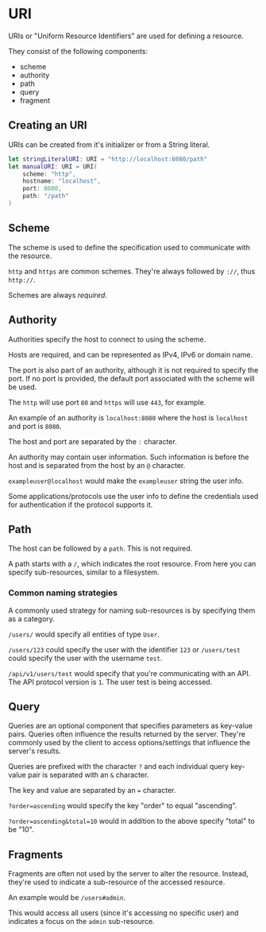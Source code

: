 # URI

URIs or "Uniform Resource Identifiers" are used for defining a resource.

They consist of the following components:

- scheme
- authority
- path
- query
- fragment

## Creating an URI

URIs can be created from it's initializer or from a String literal.

```swift
let stringLiteralURI: URI = "http://localhost:8080/path"
let manualURI: URI = URI(
    scheme: "http",
    hostname: "localhost",
    port: 8080,
    path: "/path"
)
```

## Scheme

The scheme is used to define the specification used to communicate with the resource.

`http` and `https` are common schemes. They're always followed by `://`, thus `http://`.

Schemes are always *required*.

## Authority

Authorities specify the host to connect to using the scheme.

Hosts are required, and can be represented as IPv4, IPv6 or domain name.

The port is also part of an authority, although it is not required to specify the port. If no port is provided, the default port associated with the scheme will be used.

The `http` will use port `80` and `https` will use `443`, for example.

An example of an authority is `localhost:8080` where the host is `localhost` and port is `8080`.

The host and port are separated by the `:` character.

An authority may contain user information. Such information is before the host and is separated from the host by an `@` character.

`exampleuser@localhost` would make the `exampleuser` string the user info.

Some applications/protocols use the user info to define the credentials used for authentication if the protocol supports it.

## Path

The host can be followed by a `path`. This is not required.

A path starts with a `/`, which indicates the root resource. From here you can specify sub-resources, similar to a filesystem.

### Common naming strategies

A commonly used strategy for naming sub-resources is by specifying them as a category.

`/users/` would specify all entities of type `User`.

`/users/123` could specify the user with the identifier `123` or `/users/test` could specify the user with the username `test`.

`/api/v1/users/test` would specify that you're communicating with an API. The API protocol version is `1`. The user test is being accessed.

## Query

Queries are an optional component that specifies parameters as key-value pairs. Queries often influence the results returned by the server. They're commonly used by the client to access options/settings that influence the server's results.

Queries are prefixed with the character `?` and each individual query key-value pair is separated with an `&` character.

The key and value are separated by an `=` character.

`?order=ascending` would specify the key "order" to equal "ascending".

`?order=ascending&total=10` would in addition to the above specify "total" to be "10".

## Fragments

Fragments are often not used by the server to alter the resource. Instead, they're used to indicate a sub-resource of the accessed resource.

An example would be `/users#admin`.

This would access all users (since it's accessing no specific user) and indicates a focus on the `admin` sub-resource.
